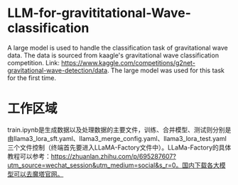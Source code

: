 # LLM-for-gravititational-Wave-classification
A large model is used to handle the classification task of gravitational wave data. The data is sourced from kaagle's gravitational wave classification competition. Link: https://www.kaggle.com/competitions/g2net-gravitational-wave-detection/data. The large model was used for this task for the first time.

# 工作区域
train.ipynb是生成数据以及处理数据的主要文件，训练、合并模型、测试则分别是由llama3_lora_sft.yaml、llama3_merge_config.yaml、llama3_lora_test.yaml三个文件控制（终端首先要进入LLaMA-Factory文件中）。LLaMa-Factory的具体教程可以参考：https://zhuanlan.zhihu.com/p/695287607?utm_source=wechat_session&utm_medium=social&s_r=0。国内下载各大模型可以去魔塔官网。
